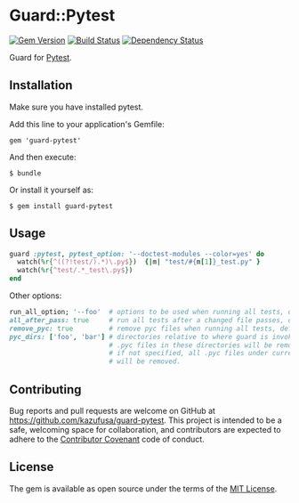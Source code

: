 # Guard::Pytest
[![Gem Version](https://badge.fury.io/rb/guard-pytest.svg)](http://badge.fury.io/rb/guard-pytest)
[![Build Status](https://secure.travis-ci.org/kazufusa/guard-pytest.png?branch=master)](http://travis-ci.org/kazufusa/guard-pytest)
[![Dependency Status](https://gemnasium.com/kazufusa/guard-pytest.svg)](https://gemnasium.com/kazufusa/guard-pytest)

Guard for [Pytest](http://pytest.org/latest/).

## Installation

Make sure you have installed pytest.

Add this line to your application's Gemfile:

    gem 'guard-pytest'

And then execute:

    $ bundle

Or install it yourself as:

    $ gem install guard-pytest

## Usage

```ruby
guard :pytest, pytest_option: '--doctest-modules --color=yes' do
  watch(%r{^((?!test/).*)\.py$})  {|m| "test/#{m[1]}_test.py" }
  watch(%r{^test/.*_test\.py$})
end
```

Other options:

```ruby
run_all_option; '--foo'  # options to be used when running all tests, default to pytest_option
all_after_pass: true     # run all tests after a changed file passes, default: false
remove_pyc: true         # remove pyc files when running all tests, default: false
pyc_dirs: ['foo', 'bar'] # directories relative to where guard is invoked
                         # .pyc files in these directories will be removed.
                         # if not specified, all .pyc files under current dir
                         # will be removed.
```

## Contributing

Bug reports and pull requests are welcome on GitHub at https://github.com/kazufusa/guard-pytest. This project is intended to be a safe, welcoming space for collaboration, and contributors are expected to adhere to the [Contributor Covenant](contributor-covenant.org) code of conduct.

## License

The gem is available as open source under the terms of the [MIT License](http://opensource.org/licenses/MIT).


